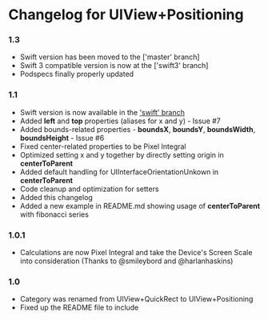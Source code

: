 # Changelog for UIView+Positioning

### 1.3
- Swift version has been moved to the ['master' branch]
- Swift 3 compatible version is now at the ['swift3' branch]
- Podspecs finally properly updated

### 1.1

- Swift version is now available in the ['swift' branch]
- Added **left** and **top** properties (aliases for x and y) - Issue #7
- Added bounds-related properties - **boundsX**, **boundsY**, **boundsWidth**, **boundsHeight** - Issue #6
- Fixed center-related properties to be Pixel Integral
- Optimized setting x and y together by directly setting origin in **centerToParent**
- Added default handling for UIInterfaceOrientationUnkown in **centerToParent**
- Code cleanup and optimization for setters
- Added this changelog
- Added a new example in README.md showing usage of **centerToParent** with fibonacci series

### 1.0.1

- Calculations are now Pixel Integral and take the Device's Screen Scale into consideration (Thanks to @smileybord and @harlanhaskins)

### 1.0

- Category was renamed from UIView+QuickRect to UIView+Positioning
- Fixed up the README file to include

['swift' branch]:https://github.com/freak4pc/UIView-Positioning/tree/swift
